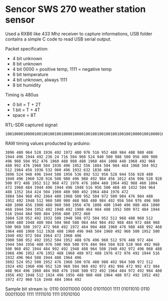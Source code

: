 Sencor SWS 270 weather station sensor
===

Used a RXB6 like 433 Mhz receiver to capture informations, USB folder contains a simple C code to read USB serial output.

Packet specification:
* 4 bit unknown
* 8 bit unknown
* 4 bit 0000 = positive temp, 1111 = negative temp
* 8 bit temperature
* 4 bit unknown, always 1111
* 8 bit humidity

Timing is 480us
* 0 bit = T + 2T
* 1 bit = T + 4T
* space = 8T

RTL-SDR captured signal:
```
10010000100001001001001001000010000100100100100100100100100001001000010000100001000010010010000100001000010000100100100001000010010000100100100000000
```

RAW timing values producted by arduino:
```
3896 480 964 528 1936 492 1972 480 976 516 952 488 984 488 980 488 1944 496 1944 492 236 24 716 504 960 524 940 500 988 500 956 480 980 496 988 504 952 476 1960 488 988 488 1960 484 1008 448 1968 492 968 480 992 476 1960 504 1936 496 1952 556 1884 504 984 464 1968 504 952 512 1964 456 1936 532 960 496 1932 632 1836 484 
3896 524 948 496 1944 508 1956 536 892 532 956 528 944 556 928 480 1940 496 1960 520 916 508 980 496 988 492 984 456 1012 456 996 528 928 500 972 488 1952 512 968 472 1976 476 1004 460 1964 492 988 460 1004 472 1968 484 1944 496 1944 496 1948 516 956 500 468 40 1432 504 964 488 1352 164 424 504 1960 480 980 492 1964 484 1976 472 
3884 504 968 492 1964 480 1960 500 952 504 972 500 984 476 984 480 1952 492 1948 512 960 500 980 468 988 480 984 492 956 504 976 496 980 480 1000 456 1980 488 960 500 1956 476 1008 480 1940 496 980 484 1000 468 1944 504 1952 492 1940 492 1980 464 984 488 1952 500 972 484 1944 516 1944 484 988 484 1956 480 1972 460 
3884 528 952 492 1932 508 1948 508 972 504 952 512 968 488 960 512 1960 480 1948 480 984 504 960 508 984 464 984 492 988 484 972 488 968 500 960 508 1972 472 968 492 1972 464 984 488 1960 476 988 488 992 468 1964 488 1960 512 1928 488 1960 496 948 504 1960 492 960 500 1952 500 1940 492 972 504 1964 472 1960 496 
3900 508 952 492 1952 504 1952 488 976 496 960 512 976 488 972 484 1944 504 1956 480 976 500 968 500 976 484 984 504 928 528 968 492 968 508 968 492 1944 484 992 492 1948 488 964 508 1948 492 972 496 968 488 1968 496 1952 476 1952 488 1968 488 972 488 1976 472 976 492 1944 516 1932 496 964 508 1944 488 1964 496 
3892 524 952 500 1952 476 1960 500 976 480 980 492 964 508 972 512 1924 492 1960 496 952 520 960 504 960 492 972 492 996 472 992 472 984 488 964 496 1968 484 988 476 1948 500 972 492 1964 484 972 492 984 480 1956 492 1948 512 1924 496 1956 488 980 488 1964 488 972 492 1952 492 1972 472 960 516 1948 484 1964 492 
```

Sample bit stream is:
	0110 00011000 0000 01011001 1111 01011010
	0110 00011000 1111 11111010 1111 01010100

